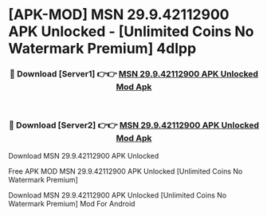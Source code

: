 # [APK-MOD] MSN 29.9.42112900 APK Unlocked - [Unlimited Coins No Watermark Premium] 4dlpp



<div align="center">
<h3>🔴 Download [Server1] 👉👉 <a href="https://momento.my/?title=MSN_29.9.42112900_APK_Unlocked">MSN 29.9.42112900 APK Unlocked Mod Apk</a></h3><br>

<h3>🔴 Download [Server2] 👉👉 <a href="https://momento.my/?title=MSN_29.9.42112900_APK_Unlocked">MSN 29.9.42112900 APK Unlocked Mod Apk</a></h3>
</div>



Download MSN 29.9.42112900 APK Unlocked 

Free APK MOD MSN 29.9.42112900 APK Unlocked [Unlimited Coins No Watermark Premium]

Download MSN 29.9.42112900 APK Unlocked [Unlimited Coins No Watermark Premium] Mod For Android
